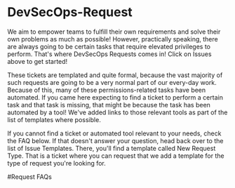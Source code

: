 # DevSecOps-Request
We aim to empower teams to fulfill their own requirements and solve their own problems as much as possible! However, practically speaking, there are always going to be certain tasks that require elevated privileges to perform. That's where DevSecOps Requests comes in! Click on Issues above to get started!

These tickets are templated and quite formal, because the vast majority of such requests are going to be a very normal part of our every-day work. Because of this, many of these permissions-related tasks have been automated. If you came here expecting to find a ticket to perform a certain task and that task is missing, that might be because the task has been automated by a tool! We've added links to those relevant tools as part of the list of templates where possible.

If you cannot find a ticket or automated tool relevant to your needs, check the FAQ below. If that doesn't answer your question, head back over to the list of Issue Templates. There, you'll find a template called New Request Type. That is a ticket where you can request that we add a template for the type of request you're looking for.

#Request FAQs

